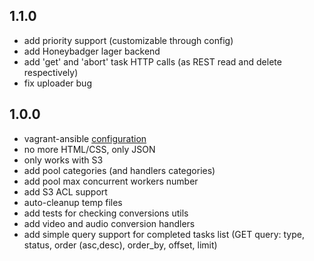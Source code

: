 ## 1.1.0
* add priority support (customizable through config)
* add Honeybadger lager backend
* add 'get' and 'abort' task HTTP calls (as REST read and delete respectively)
* fix uploader bug 

## 1.0.0
* vagrant-ansible [configuration](https://github.com/palkan/fyler-vm)
* no more HTML/CSS, only JSON
* only works with S3
* add pool categories (and handlers categories)
* add pool max concurrent workers number
* add S3 ACL support
* auto-cleanup temp files
* add tests for checking conversions utils
* add video and audio conversion handlers
* add simple query support for completed tasks list (GET query: type, status, order (asc,desc), order_by, offset, limit)